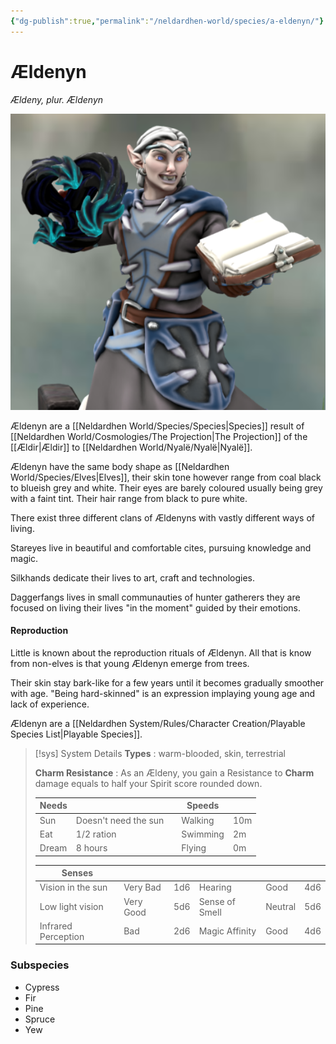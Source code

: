 ```yaml
---
{"dg-publish":true,"permalink":"/neldardhen-world/species/a-eldenyn/"}
---
```


# Ældenyn
*Ældeny, plur. Ældenyn*

![tindurstareyescloseup.png|100](/img/user/Images/Species/tindurstareyescloseup.png)

Ældenyn are a [[Neldardhen World/Species/Species\|Species]]  result of [[Neldardhen World/Cosmologies/The Projection\|The Projection]] of  the [[Ældir\|Ældir]] to [[Neldardhen World/Nyalë/Nyalë\|Nyalë]]. 

Ældenyn have the same body shape as [[Neldardhen World/Species/Elves\|Elves]], their skin tone however range from coal black to blueish grey and white. Their eyes are barely coloured usually being grey with a faint tint. Their hair range from black to pure white.

There exist three different clans of Ældenyns with vastly different ways of living.

Stareyes live in beautiful and comfortable cites, pursuing knowledge and magic.

Silkhands dedicate their lives to art, craft and technologies.

Daggerfangs lives in small communauties of hunter gatherers they are focused on living their lives "in the moment" guided by their emotions.
#### Reproduction
Little is known about the reproduction rituals of Ældenyn. All that is know from non-elves is that young Ældenyn emerge from trees.

Their skin stay bark-like for a few years until it becomes gradually smoother with age.
"Being hard-skinned" is an expression implaying young age and lack of experience.


 Ældenyn are a [[Neldardhen System/Rules/Character Creation/Playable Species List\|Playable Species]].
 
  > [!sys] System Details
 > **Types** : warm-blooded, skin, terrestrial
 > 
>**Charm Resistance** : As an Ældeny, you gain a Resistance to **Charm** damage equals to half your Spirit score rounded down.
>
> | **Needs** |                      |     | **Speeds** |     |
> | --------- | -------------------- | --- | ---------- | --- |
> | Sun       | Doesn't need the sun |     | Walking    | 10m |
> | Eat       | 1/2 ration           |     | Swimming   | 2m  |
> | Dream     | 8 hours              |     | Flying     | 0m  |
> 
> | **Senses**          |           |     |                |         |     |
> | ------------------- | --------- | --- | -------------- | ------- | --- |
> | Vision in the sun   | Very Bad  | 1d6 | Hearing        | Good    | 4d6 |
> | Low light vision    | Very Good | 5d6 | Sense of Smell | Neutral | 5d6 |
> | Infrared Perception | Bad       | 2d6 | Magic Affinity | Good    | 4d6 |
### Subspecies
- Cypress
- Fir
- Pine
- Spruce
- Yew
